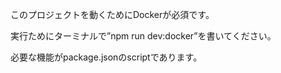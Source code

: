 このプロジェクトを動くためにDockerが必須です。

実行ためにターミナルで”npm run dev:docker”を書いてください。

必要な機能がpackage.jsonのscriptであります。
